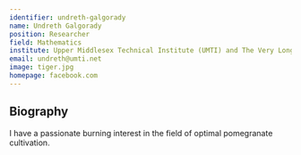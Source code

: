 ```yaml
---
identifier: undreth-galgorady
name: Undreth Galgorady
position: Researcher
field: Mathematics
institute: Upper Middlesex Technical Institute (UMTI) and The Very Long University of The Extremely Long and Verbose Place Name and also Another Long Place With a Prestigous University
email: undreth@umti.net
image: tiger.jpg
homepage: facebook.com
---
```


## Biography
I have a passionate burning interest in the field of optimal pomegranate cultivation.